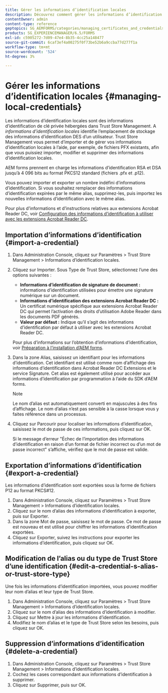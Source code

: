 ```yaml
---
title: Gérer les informations d’identification locales
description: Découvrez comment gérer les informations d’identification locales à l’aide de Trust Store Management. AEM forms prennent en charge les informations d’identification RSA et DSA dans le formulaire PKCS12 standard.
contentOwner: admin
content-type: reference
geptopics: SG_AEMFORMS/categories/managing_certificates_and_credentials
products: SG_EXPERIENCEMANAGER/6.5/FORMS
exl-id: c5905272-7d09-47e4-8b35-4cc25a148477
source-git-commit: 6caf3ef4a00275f0f73be52b6a9ccba77d277f1a
workflow-type: tm+mt
source-wordcount: '524'
ht-degree: 3%

---
```


# Gérer les informations d’identification locales {#managing-local-credentials}

Les informations d’identification locales sont des informations d’identification de clé privée hébergées dans Trust Store Management. A *informations d’identification locales* identifie l’emplacement de stockage des informations d’identification DES d’un utilisateur. Trust Store Management vous permet d’importer et de gérer vos informations d’identification locales à l’aide, par exemple, de fichiers PFX existants, afin que vous puissiez importer, modifier et supprimer des informations d’identification locales.

AEM forms prennent en charge les informations d’identification RSA et DSA jusqu’à 4 096 bits au format PKCS12 standard (fichiers .pfx et .p12).

Vous pouvez importer et exporter un nombre indéfini d’informations d’identification. Si vous souhaitez remplacer des informations d’identification expirées par le même alias, supprimez-les, puis importez les nouvelles informations d’identification avec le même alias.

Pour plus d’informations et d’instructions relatives aux extensions Acrobat Reader DC, voir [Configuration des informations d’identification à utiliser avec les extensions Acrobat Reader DC](/help/forms/using/admin-help/configuring-credentials-acrobat-reader-dc.md#configuring-credentials-for-use-with-acrobat-reader-dc-extensions).

## Importation d’informations d’identification {#import-a-credential}

1. Dans Administration Console, cliquez sur Paramètres > Trust Store Management > Informations d’identification locales.
1. Cliquez sur Importer. Sous Type de Trust Store, sélectionnez l’une des options suivantes :

   * **Informations d’identification de signature de document :** informations d’identification utilisées pour émettre une signature numérique sur un document.
   * **Informations d’identification des extensions Acrobat Reader DC :** Un certificat numérique spécifique aux extensions Acrobat Reader DC qui permet l’activation des droits d’utilisation Adobe Reader dans les documents PDF générés.
   * **Valeur par défaut :** Indique qu’il s’agit des informations d’identification par défaut à utiliser avec les extensions Acrobat Reader DC.

   Pour plus d’informations sur l’obtention d’informations d’identification, voir [Préparation à l’installation d’AEM forms](https://helpx.adobe.com/pdf/aem-forms/6-3/prepare-install-single-server.pdf).

1. Dans la zone Alias, saisissez un identifiant pour les informations d’identification. Cet identifiant est utilisé comme nom d’affichage des informations d’identification dans Acrobat Reader DC Extensions et le service Signature. Cet alias est également utilisé pour accéder aux informations d’identification par programmation à l’aide du SDK d’AEM forms.

   >[!NOTE]
   >
   >Le nom d’alias est automatiquement converti en majuscules à des fins d’affichage. Le nom d’alias n’est pas sensible à la casse lorsque vous y faites référence dans un processus.

1. Cliquez sur Parcourir pour localiser les informations d’identification, saisissez le mot de passe de ces informations, puis cliquez sur OK.

   Si le message d’erreur &quot;Échec de l’importation des informations d’identification en raison d’un format de fichier incorrect ou d’un mot de passe incorrect&quot; s’affiche, vérifiez que le mot de passe est valide.

## Exportation d’informations d’identification {#export-a-credential}

Les informations d’identification sont exportées sous la forme de fichiers P12 au format PKCS#12.

1. Dans Administration Console, cliquez sur Paramètres > Trust Store Management > Informations d’identification locales.
1. Cliquez sur le nom d’alias des informations d’identification à exporter, puis sur Exporter.
1. Dans la zone Mot de passe, saisissez le mot de passe. Ce mot de passe est nouveau et est utilisé pour chiffrer les informations d’identification exportées.
1. Cliquez sur Exporter, suivez les instructions pour exporter les informations d’identification, puis cliquez sur OK.

## Modification de l’alias ou du type de Trust Store d’une identification {#edit-a-credential-s-alias-or-trust-store-type}

Une fois les informations d’identification importées, vous pouvez modifier leur nom d’alias et leur type de Trust Store.

1. Dans Administration Console, cliquez sur Paramètres > Trust Store Management > Informations d’identification locales.
1. Cliquez sur le nom d’alias des informations d’identification à modifier.
1. Cliquez sur Mettre à jour les informations d’identification.
1. Modifiez le nom d’alias et le type de Trust Store selon les besoins, puis cliquez sur OK.

## Suppression d’informations d’identification {#delete-a-credential}

1. Dans Administration Console, cliquez sur Paramètres > Trust Store Management > Informations d’identification locales.
1. Cochez les cases correspondant aux informations d’identification à supprimer.
1. Cliquez sur Supprimer, puis sur OK.

